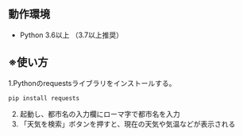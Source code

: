 ## 動作環境
- Python 3.6以上 （3.7以上推奨）

## ※使い方
1.Pythonのrequestsライブラリをインストールする。
```
pip install requests
```
2. 起動し、都市名の入力欄にローマ字で都市名を入力
3. 「天気を検索」ボタンを押すと、現在の天気や気温などが表示される
